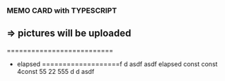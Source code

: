 ### MEMO CARD with TYPESCRIPT
=> pictures will be uploaded
--------------------------
==========================
- elapsed
===================f
d
asdf
asdf
elapsed
const
const
4const
55
22
555
d
d
asdf
